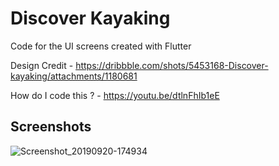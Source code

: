 # Discover Kayaking

Code for the UI screens created with Flutter

Design Credit - https://dribbble.com/shots/5453168-Discover-kayaking/attachments/1180681

How do I code this ? - https://youtu.be/dtlnFhIb1eE

## Screenshots

![Screenshot_20190920-174934](https://user-images.githubusercontent.com/8137504/65343103-d776d000-dbf1-11e9-9719-a1ad4668fab0.png)
